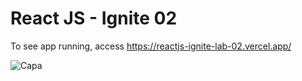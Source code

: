 # React JS - Ignite 02
To see app running, access https://reactjs-ignite-lab-02.vercel.app/

![Capa](https://user-images.githubusercontent.com/103274980/175750760-0d85cb60-3abc-4fa0-9c63-123540be663f.png)
